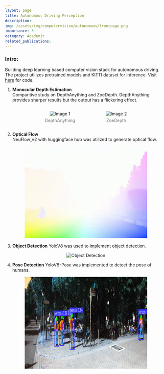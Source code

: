 ```yaml
---
layout: page
title: Autonomous Driving Perception
description: 
img: /assets/img/computervision/autonomous/frontpage.png
importance: 3
category: Academic
related_publications: 
---
```


### Intro:
Building deep learning based computer vision stack for autonomous driving. The project utilizes pretrained models and KITTI dataset for inference. Visit [here](https://github.com/vishwas-hegde/Autonomous-Driving-Perception) for code.

1. **Monocular Depth Estimation**  
   Comparitive study on DepthAnything and ZoeDepth. DepthAnything provides sharper results but the output has a flickering effect.
    <center>
    <div style="display: flex; justify-content: center; gap: 20px;">
        <figure style="text-align: center;">
            <img src="/assets/img/computervision/autonomous/depth_output.gif" alt="Image 1" style="height:200px; width:300px;">
            <figcaption style="margin-top: 5px; font-size: 14px; color: gray;">DepthAnything</figcaption>
        </figure>
        <figure style="text-align: center;">
            <img src="/assets/img/computervision/autonomous/depth_output_zoe.gif" alt="Image 2" style="height:200px; width:300px;">
            <figcaption style="margin-top: 5px; font-size: 14px; color: gray;">ZoeDepth</figcaption>
        </figure>
    </div>
    </center>
   
2. **Optical Flow**  
   NeuFlow_v2 with huggingface hub was utilized to generate optical flow.
    <center>
        <img src="/assets/img/computervision/autonomous/output_optical.gif" alt="Optical Flow" style="height:300px; width:400px;">
    </center>

3. **Object Detection**
   YoloV8 was used to implement object detection.
    <center>
        <img src="/assets/img/computervision/autonomous/obj_detection.gif" alt="Object Detection" style="height:300px; width:400px;">
    </center>

4. **Pose Detection**
    YoloV8-Pose was implemented to detect the pose of humans.
    <center>
        <img src="/assets/img/computervision/autonomous/pose.png" alt="Pose Detection" style="height:300px; width:400px;">
    </center>

